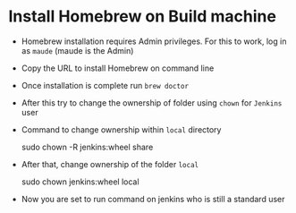 Install Homebrew on Build machine
=================================

- Homebrew installation requires Admin privileges. For this to work, log in as `maude` (maude is the Admin)
- Copy the URL to install Homebrew on command line
- Once installation is complete run `brew doctor`
- After this try to change the ownership of folder using `chown` for `Jenkins` user
- Command to change ownership within `local` directory
    
    sudo chown -R jenkins:wheel share
- After that, change ownership of the folder `local` 
    
    sudo chown jenkins:wheel local
- Now you are set to run command on jenkins who is still a standard user
